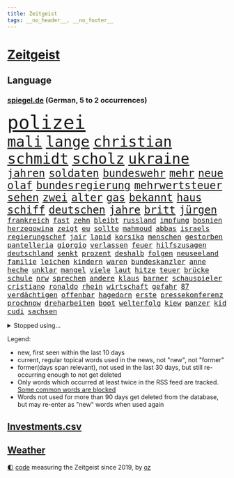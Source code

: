 ```yaml
---
title: Zeitgeist
tags: __no_header__, __no_footer__
---
```


# [Zeitgeist](https://oliz.io/zeitgeist/)

## Language

<h3><a href="https://www.spiegel.de" target="_blank">spiegel.de</a> (German, 5 to 2 occurrences)</h3>
<p style="font-family:monospace">
<span style="font-size:32pt"><a href="news_links.html#polizei" class="current">polizei</a></span>
<br>
<span style="font-size:25pt"><a href="news_links.html#mali" class="current">mali</a></span>
<span style="font-size:25pt"><a href="news_links.html#lange" class="current">lange</a></span>
<span style="font-size:25pt"><a href="news_links.html#christian" class="current">christian</a></span>
<span style="font-size:25pt"><a href="news_links.html#schmidt" class="current">schmidt</a></span>
<span style="font-size:25pt"><a href="news_links.html#scholz" class="current">scholz</a></span>
<span style="font-size:25pt"><a href="news_links.html#ukraine" class="current">ukraine</a></span>
<br>
<span style="font-size:18pt"><a href="news_links.html#jahren" class="current">jahren</a></span>
<span style="font-size:18pt"><a href="news_links.html#soldaten" class="current">soldaten</a></span>
<span style="font-size:18pt"><a href="news_links.html#bundeswehr" class="current">bundeswehr</a></span>
<span style="font-size:18pt"><a href="news_links.html#mehr" class="current">mehr</a></span>
<span style="font-size:18pt"><a href="news_links.html#neue" class="current">neue</a></span>
<span style="font-size:18pt"><a href="news_links.html#olaf" class="current">olaf</a></span>
<span style="font-size:18pt"><a href="news_links.html#bundesregierung" class="current">bundesregierung</a></span>
<span style="font-size:18pt"><a href="news_links.html#mehrwertsteuer" class="current">mehrwertsteuer</a></span>
<span style="font-size:18pt"><a href="news_links.html#sehen" class="current">sehen</a></span>
<span style="font-size:18pt"><a href="news_links.html#zwei" class="current">zwei</a></span>
<span style="font-size:18pt"><a href="news_links.html#alter" class="current">alter</a></span>
<span style="font-size:18pt"><a href="news_links.html#gas" class="current">gas</a></span>
<span style="font-size:18pt"><a href="news_links.html#bekannt" class="current">bekannt</a></span>
<span style="font-size:18pt"><a href="news_links.html#haus" class="current">haus</a></span>
<span style="font-size:18pt"><a href="news_links.html#schiff" class="current">schiff</a></span>
<span style="font-size:18pt"><a href="news_links.html#deutschen" class="current">deutschen</a></span>
<span style="font-size:18pt"><a href="news_links.html#jahre" class="current">jahre</a></span>
<span style="font-size:18pt"><a href="news_links.html#britt" class="new">britt</a></span>
<span style="font-size:18pt"><a href="news_links.html#jürgen" class="current">jürgen</a></span>
<br>
<span style="font-size:12pt"><a href="news_links.html#frankreich" class="current">frankreich</a></span>
<span style="font-size:12pt"><a href="news_links.html#fast" class="current">fast</a></span>
<span style="font-size:12pt"><a href="news_links.html#zehn" class="current">zehn</a></span>
<span style="font-size:12pt"><a href="news_links.html#bleibt" class="current">bleibt</a></span>
<span style="font-size:12pt"><a href="news_links.html#russland" class="current">russland</a></span>
<span style="font-size:12pt"><a href="news_links.html#impfung" class="current">impfung</a></span>
<span style="font-size:12pt"><a href="news_links.html#bosnien" class="current">bosnien</a></span>
<span style="font-size:12pt"><a href="news_links.html#herzegowina" class="new">herzegowina</a></span>
<span style="font-size:12pt"><a href="news_links.html#zeigt" class="current">zeigt</a></span>
<span style="font-size:12pt"><a href="news_links.html#eu" class="current">eu</a></span>
<span style="font-size:12pt"><a href="news_links.html#sollte" class="current">sollte</a></span>
<span style="font-size:12pt"><a href="news_links.html#mahmoud" class="current">mahmoud</a></span>
<span style="font-size:12pt"><a href="news_links.html#abbas" class="current">abbas</a></span>
<span style="font-size:12pt"><a href="news_links.html#israels" class="current">israels</a></span>
<span style="font-size:12pt"><a href="news_links.html#regierungschef" class="current">regierungschef</a></span>
<span style="font-size:12pt"><a href="news_links.html#jair" class="current">jair</a></span>
<span style="font-size:12pt"><a href="news_links.html#lapid" class="current">lapid</a></span>
<span style="font-size:12pt"><a href="news_links.html#korsika" class="current">korsika</a></span>
<span style="font-size:12pt"><a href="news_links.html#menschen" class="current">menschen</a></span>
<span style="font-size:12pt"><a href="news_links.html#gestorben" class="current">gestorben</a></span>
<span style="font-size:12pt"><a href="news_links.html#pantelleria" class="new">pantelleria</a></span>
<span style="font-size:12pt"><a href="news_links.html#giorgio" class="current">giorgio</a></span>
<span style="font-size:12pt"><a href="news_links.html#verlassen" class="current">verlassen</a></span>
<span style="font-size:12pt"><a href="news_links.html#feuer" class="current">feuer</a></span>
<span style="font-size:12pt"><a href="news_links.html#hilfszusagen" class="new">hilfszusagen</a></span>
<span style="font-size:12pt"><a href="news_links.html#deutschland" class="current">deutschland</a></span>
<span style="font-size:12pt"><a href="news_links.html#senkt" class="current">senkt</a></span>
<span style="font-size:12pt"><a href="news_links.html#prozent" class="current">prozent</a></span>
<span style="font-size:12pt"><a href="news_links.html#deshalb" class="current">deshalb</a></span>
<span style="font-size:12pt"><a href="news_links.html#folgen" class="current">folgen</a></span>
<span style="font-size:12pt"><a href="news_links.html#neuseeland" class="current">neuseeland</a></span>
<span style="font-size:12pt"><a href="news_links.html#familie" class="current">familie</a></span>
<span style="font-size:12pt"><a href="news_links.html#leichen" class="current">leichen</a></span>
<span style="font-size:12pt"><a href="news_links.html#kindern" class="current">kindern</a></span>
<span style="font-size:12pt"><a href="news_links.html#waren" class="current">waren</a></span>
<span style="font-size:12pt"><a href="news_links.html#bundeskanzler" class="current">bundeskanzler</a></span>
<span style="font-size:12pt"><a href="news_links.html#anne" class="current">anne</a></span>
<span style="font-size:12pt"><a href="news_links.html#heche" class="current">heche</a></span>
<span style="font-size:12pt"><a href="news_links.html#unklar" class="current">unklar</a></span>
<span style="font-size:12pt"><a href="news_links.html#mangel" class="current">mangel</a></span>
<span style="font-size:12pt"><a href="news_links.html#viele" class="current">viele</a></span>
<span style="font-size:12pt"><a href="news_links.html#laut" class="current">laut</a></span>
<span style="font-size:12pt"><a href="news_links.html#hitze" class="current">hitze</a></span>
<span style="font-size:12pt"><a href="news_links.html#teuer" class="current">teuer</a></span>
<span style="font-size:12pt"><a href="news_links.html#brücke" class="current">brücke</a></span>
<span style="font-size:12pt"><a href="news_links.html#schule" class="current">schule</a></span>
<span style="font-size:12pt"><a href="news_links.html#nrw" class="current">nrw</a></span>
<span style="font-size:12pt"><a href="news_links.html#sprechen" class="current">sprechen</a></span>
<span style="font-size:12pt"><a href="news_links.html#andere" class="current">andere</a></span>
<span style="font-size:12pt"><a href="news_links.html#klaus" class="current">klaus</a></span>
<span style="font-size:12pt"><a href="news_links.html#barner" class="new">barner</a></span>
<span style="font-size:12pt"><a href="news_links.html#schauspieler" class="current">schauspieler</a></span>
<span style="font-size:12pt"><a href="news_links.html#cristiano" class="current">cristiano</a></span>
<span style="font-size:12pt"><a href="news_links.html#ronaldo" class="current">ronaldo</a></span>
<span style="font-size:12pt"><a href="news_links.html#rhein" class="current">rhein</a></span>
<span style="font-size:12pt"><a href="news_links.html#wirtschaft" class="current">wirtschaft</a></span>
<span style="font-size:12pt"><a href="news_links.html#gefahr" class="current">gefahr</a></span>
<span style="font-size:12pt"><a href="news_links.html#87" class="current">87</a></span>
<span style="font-size:12pt"><a href="news_links.html#verdächtigen" class="current">verdächtigen</a></span>
<span style="font-size:12pt"><a href="news_links.html#offenbar" class="current">offenbar</a></span>
<span style="font-size:12pt"><a href="news_links.html#hagedorn" class="new">hagedorn</a></span>
<span style="font-size:12pt"><a href="news_links.html#erste" class="current">erste</a></span>
<span style="font-size:12pt"><a href="news_links.html#pressekonferenz" class="current">pressekonferenz</a></span>
<span style="font-size:12pt"><a href="news_links.html#prochnow" class="new">prochnow</a></span>
<span style="font-size:12pt"><a href="news_links.html#dreharbeiten" class="current">dreharbeiten</a></span>
<span style="font-size:12pt"><a href="news_links.html#boot" class="current">boot</a></span>
<span style="font-size:12pt"><a href="news_links.html#welterfolg" class="new">welterfolg</a></span>
<span style="font-size:12pt"><a href="news_links.html#kiew" class="current">kiew</a></span>
<span style="font-size:12pt"><a href="news_links.html#panzer" class="current">panzer</a></span>
<span style="font-size:12pt"><a href="news_links.html#kid" class="new">kid</a></span>
<span style="font-size:12pt"><a href="news_links.html#cudi" class="new">cudi</a></span>
<span style="font-size:12pt"><a href="news_links.html#sachsen" class="current">sachsen</a></span>
</p>
<details>
<summary>Stopped using...</summary>
<p class="former" style="font-size:12pt">
cdupolitiker(665) erholung(665) jens(665) stoppen(665) beschwerde(664) genannt(664) torjäger(664) wald(664) drama(663) drosten(663) gelernt(663) lockdowns(663) spaniens(663) taylor(663) weitergeht(663) anstieg(662) erinnerungen(662) gefordert(662) manager(662) vielerorts(662) vorzeitig(662) berichte(661) bmw(661) frank(661) rückschlag(661) spur(661) usbehörden(661) aufnehmen(660) deswegen(660) lager(660) reiner(660) verteidigungsministerin(660) ziemlich(660) csuchef(659) erfolgreich(659) januar(659) jüdische(659) konzerne(659) kurs(659) liebe(659) partner(659) privaten(659) streitkräfte(659) umso(659) arbeitsplatz(658) beeinflussen(658) folgte(658) gewerkschaft(658) investoren(658) lebenslanger(658) ließen(658) rassistische(658) schwedische(658) sicherte(658) weshalb(658) 130(657) abends(657) bundesweit(657) eingesetzt(657) hintergründe(657) kritisch(657) kritische(657) messi(657) netflix(657) reichte(657) respekt(657) unabhängige(657) wohnen(657) abgeordnete(656) angeblichen(656) bundestags(656) bundesweite(656) geheimnis(656) maß(656) nahen(656) versteckt(656) zuge(656) österreichische(656) abgeben(655) bekämpfen(655) entdeckung(655) gestrichen(655) kräftig(655) ministerpräsidenten(655) nordsee(655) stimme(655) öl(655) anschläge(654) beschließen(654) crash(654) krankenhäusern(654) minderjährige(654) mitglied(654) texas(654) zugunsten(654) 44(653) abgesetzt(653) bahnhof(653) bestimmten(653) schreibt(653) stärke(653) villa(653) 10(652) ausschuss(652) englische(652) vorstellen(652) abgehört(651) coronapolitik(651) durchsuchungen(651) europäischer(651) investitionen(651) nordirland(651) roman(651) stuft(651) unbedingt(651) verlauf(651) aufgegeben(650) freilassung(650) gehandelt(650) häufen(650) nba(650) sinn(650) viertelfinale(650) berater(649) brauche(649) half(649) jedenfalls(649) rekordhoch(649) veranstalter(649) gefährlicher(648) gekauft(648) gestoppt(648) goldenen(648) kunst(648) privat(648) bezahlen(647) erneuten(647) gesetze(647) mitarbeitern(647) option(647) aktivistin(646) berühmte(646) bestraft(646) ehepaar(646) feld(646) trafen(646) 3(645) design(645) euparlament(645) gerechnet(645) spotify(645) aktie(644) echten(644) ordnung(643) verfassung(643) überstanden(643) globale(642) argentinien(641) nationalen(641) stiegen(641) zurückgegangen(641) überholt(641) nase(639) prognosen(639) ausrüstung(638) panik(638) schießen(638) änderungen(638) top(637) beteiligen(636) kate(636) züge(636) auflagen(635) gemeinsames(635) insassen(635) politikerin(633) singapur(633) spenden(633) rasen(632) strengen(632) ämter(632) 76(630) gehörte(630) nachts(629) klimaziele(628) beweise(627) bundeswehrsoldaten(627) kapitel(624) vorläufig(624) angeboten(623) spannend(623) mindestlohn(621) schaut(620) termine(620) athletinnen(619) beendete(615) erhebliche(614) annäherung(613) kanadas(613) staatsoberhaupt(609) inseln(607) nächstes(606) bündnis(605) daheim(603) betrunkener(602) reihen(602) topspiel(602) gesetzlichen(600) quadratmeter(600) vereins(598) möglichkeit(594) ärgern(594) herzinfarkt(593) mehren(591) berühmtesten(590) brutalen(586) stopp(584) seniorin(579) motivation(574) schlaf(564) gewinne(556) infos(556) fuhren(541) haiti(523) stärkste(520) trümmern(520) bahnverkehr(517) wolken(516) direkten(514) carlos(511) fängt(508) happy(503) verantwortliche(499) zusammengebrochen(495) reue(494) 2001(486) rumänien(476) fußballnationalmannschaft(456) brian(454) hofmann(437) genossen(432) ungeimpfte(429) gegend(428) gesichtet(419) müll(413) sammelt(409) fluggesellschaften(405) knochen(404) warb(403) unseres(402) novak(401) zerstörte(399) liebt(397) arme(396) brannte(393) djoković(392) 9(388) düster(386) erpressen(386) britisches(384) autoren(382) floh(381) geldstrafen(378) knie(373) bedankt(372) flut(372) verstorben(372) winde(367) kyrgios(366) sichtbar(366) zögert(365) flutkatastrophe(364) forschungsteam(364) fällig(364) karrierecoach(364) hochwasser(363) 14jähriger(362) ahrtal(361) wechselte(358) highlights(356) komitee(356) camp(355) beeinträchtigt(354) berühmteste(349) alternative(345) musks(345) rückgabe(339) funktionen(338) tabellenführer(337) moderner(335) anlage(334) niedergang(332) ussoldaten(331) ließe(328) momente(327) ausgeschöpft(326) fifa(326) illegaler(326) eindeutig(325) agiert(324) kalten(323) teamkollege(323) harris(321) staatsanwältin(318) umbruch(318) wittert(316) wachsende(315) tiger(314) minderheiten(313) absicht(307) einigt(307) staatssekretär(306) grafiken(305) jeffrey(304) beschlagnahmen(301) schränkt(300) minus(299) station(297) mehrfamilienhaus(296) erneutes(294) fluglinie(294) hofreiter(293) mischen(293) mächtig(290) störungen(290) suizid(290) kombination(288) plastikmüll(286) arbeitslosen(285) empfehlen(284) grundlegende(284) shanghai(282) perspektive(281) verblüffend(280) komplette(279) staates(279) umsetzung(279) aktivitäten(276) volksverhetzung(276) andrang(275) studenten(275) erreichbar(274) 30000(272) beantwortet(272) beruft(271) portal(271) rechtsextremer(271) anfangen(270) fahndet(266) siegerin(266) energieriesen(261) feuerte(259) königreich(257) rande(257) mehrheitlich(256) airlines(255) geschaut(255) netflixserie(255) empfindliche(254) lärm(253) coaching(252) fabian(252) technischer(252) extremer(251) sportlichen(251) unterhaltung(251) entziehen(250) macrons(250) dunkeln(245) jahresbeginn(245) mail(245) aktivistinnen(244) amtsinhaber(242) mache(242) dürr(240) kompromiss(240) arbeitswelt(239) ausfuhr(239) kinderbetreuung(239) aussetzen(237) schande(237) management(236) rekordsumme(234) kachelmann(232) pessimistisch(232) eusanktionen(229) gestaltet(229) pflegerinnen(227) borrell(225) josep(225) landeten(225) verbündete(223) ebay(222) küche(221) beamter(220) transport(220) unterirdischen(220) rechner(219) betrachtet(218) kader(217) sanitäter(216) südosten(216) genehmigt(214) wimbledon(214) einfaches(213) führungsriege(213) zerstörung(213) telefonieren(212) beziehen(211) way(211) küken(209) landsmann(209) südpazifik(209) vorwoche(209) pool(208) bijan(207) djirsarai(207) erfand(207) 2500(206) lambrecht(206) heftigem(204) soldat(202) zahlreicher(202) ausreise(201) auszugeben(200) beschäftigen(200) mutigen(198) peilt(198) pelé(198) einbrecher(197) erweitern(196) lebensmittelpreise(195) einfachen(194) hartes(194) krebs(194) mühsam(194) website(194) wild(194) strafzahlung(193) 2002(191) luftangriffe(191) kraftwerke(190) marilyn(189) angeheizt(187) dominant(187) unternehmens(187) justizministerium(185) verweist(185) diabetes(183) gejagt(183) krankheiten(183) bestand(182) elektronisch(182) strände(182) emotionalen(181) tourist(181) afrikanischen(180) orange(180) straflager(180) moniert(179) orden(178) knappes(177) gezahlt(176) zurecht(176) reichweite(175) rüstungskonzern(175) gymnasium(174) nonnenwerth(174) unterbrechen(173) verleiht(173) 83jährige(172) eigner(172) unicef(172) ustruppen(172) vergab(172) andrij(171) philosoph(171) infolge(170) ordnet(170) homosexualität(169) kämpfern(169) wanderung(168) betreibt(167) end(167) verwaltung(167) abstellen(166) alarmbereitschaft(166) kaja(166) male(166) schätzt(166) 17jährige(165) mögliches(165) verräter(165) weltlage(165) 40000(164) konkurrentin(163) unbewaffnete(163) untersuchungsbericht(163) aufsichtsrat(162) pausen(162) neubrandenburg(161) ramadan(160) verpuffen(160) verübt(159) übergossen(158) anhalten(157) disqualifiziert(156) wachsenden(156) einsam(155) immobilienpreise(155) zurückgewiesen(155) geschäftspartner(154) johanna(154) spiegeltitelstory(154) vorsichtig(154) gegendemonstranten(153) aschaffenburg(152) luftraum(152) roller(152) ernsthaft(151) sensationelle(151) luxusautos(150) verspätet(149) gebiete(148) glimpflich(148) begeben(146) erneuerbare(146) kunde(146) ausweitung(145) geheimdienstchef(145) taktik(145) widmen(145) arbeitszeit(144) passé(144) profitierte(143) sanktionspaket(143) inakzeptable(142) schneidet(142) betrieben(141) geforderten(141) turner(141) aussetzung(140) außenpolitische(140) statistisches(140) verbrauchern(140) gewinnerin(139) regierungskritiker(139) ampelfraktionen(138) verfolgungsjagd(138) zwingt(138) maskendeals(137) brandenburger(136) emotionaler(136) offenbarung(136) schläger(136) zentraler(136) importstopp(135) marathon(135) währenddessen(135) 2035(134) notwendige(134) robust(134) wiedereinführung(134) zutiefst(134) fatale(133) rheinmetall(133) ukrainekrieges(133) wesel(133) antwortet(132) microsoft(132) sexualisierte(132) auflösen(131) verliehen(130) äckern(130) bekräftigte(129) euaußenbeauftragte(129) anden(127) gasembargo(127) geburtsklinik(127) raketenangriff(127) deep(126) nationalspielerin(126) patrick(125) wohngebiete(124) leuchten(123) anfänge(122) bewaffnet(122) ergab(122) lautete(122) burkhard(121) leitungen(121) sommerpause(121) begrenzt(120) einsamen(120) roms(120) staatsbürgerschaft(120) fukushima(119) islam(119) jake(119) kapitulation(119) vorort(119) 39(118) doppelsieg(118) satte(118) natobeitritt(117) zwangsarbeit(117) ausharren(116) auszugehen(115) gelassenheit(115) überziehen(115) atomkrieg(114) spürt(114) traditionsreiche(114) stilllegung(113) motto(112) partnern(112) öffentlicher(112) handys(111) minimal(111) sainz(111) träge(111) gewalttätige(110) jawort(110) my(110) besseres(109) bevölkerungsschutz(109) schienennetz(109) schmecken(109) beruflichen(108) leber(108) natogipfel(108) rotes(108) volkswirtschaft(108) autobranche(107) kripo(107) orientierung(107) ach(106) beigelegt(106) beschuldigen(106) bestechlichkeit(106) getreidelieferungen(106) nuklearwaffen(106) zusammenstößen(105) grundstücke(104) wärmer(104) bundesjustizminister(103) buschland(103) fernen(103) streitereien(103) teilhabe(103) züchter(103) wetterexperten(102) woods(101) gewalttaten(100) irrtümer(100) windparks(100) fellner(99) metall(99) schießerei(99) afrikaner(98) rechenschaft(98) artenschutz(97) besetzen(97) bäckerei(97) cut(97) widersprüche(97) gewaltverbrechen(96) großoffensive(96) hammer(96) thore(96) aufstocken(95) nordrheinwestfälischen(95) gentleman(94) pferderennen(94) frühzeitig(93) griechischer(93) t(93) bestritt(92) 750(91) besserer(91) dieselautos(91) kassenschlager(91) konsequenz(91) rheinmaingebiet(91) staatsanwaltschaften(91) vorfälle(91) energiemanager(90) flott(90) georgiewa(90) indische(90) innogymanager(90) iwfchefin(90) kristalina(90) routen(90) schau(90) verschifft(90) zollen(90) attentate(89) susanne(89) verbrenneraus(89) vogel(89) baugenehmigungen(88) dämpfe(88) giftige(88) iaea(88) sprunghaft(88) stinkefinger(88) wehrmacht(88) formal(87) kühlschrank(87) parlamentarischer(87) skandalen(87) beleuchtung(86) iserlohn(86) kulturwissenschaftlerin(86) techmilliardär(86) torsten(86) verschwanden(86) arbeitsrecht(85) b(85) dfbtor(85) markle(85) pogba(85) steak(85) 58jährigen(84) kippt(84) landesverband(84) sonntagsfrage(84) ausweichen(83) chiellini(83) samstagnachmittag(83) südfranzösischen(83) arbeitskräftemangel(82) reißen(82) skulpturen(82) 23jährigen(81) gesetzes(81) kishida(81) neuigkeiten(81) oftmals(81) stresstest(81) verlobten(81) entschiedener(80) falschem(80) haas(80) stadien(80) unanständig(80) billiges(79) nuklearstreitkräfte(79) vortrag(79) 36jährige(78) anlaufstelle(78) ibrahimović(78) stürmte(78) wirtschaftsministeriums(78) zlatan(78) abtransportiert(77) gras(77) lokalpolitiker(77) luisa(77) prominenten(77) space(77) spähsoftware(77) walker(77) wolff(77) existenziellen(76) goetheinstitut(76) nacheinander(76) revanche(76) schnecken(76) vorgeschrieben(76) warnende(76) 2026(75) einsatzbereit(75) hackerangriffe(75) machine(75) spanischer(75) willkür(75) ölmarkt(75) 35jährige(74) monroe(74) pandora(74) südasiatische(74) trüben(74) twitterübernahme(74) assadregimes(73) girl(73) handelskonzern(73) mafia(73) mckinsey(73) schlammschlacht(73) schrecklich(73) schutzweste(73) vwkonzern(73) eoffensive(72) ständiger(72) unohilfe(72) bangladesch(71) förde(71) überschlägt(71) 1200(70) entschädigen(70) milliardenhilfen(70) mordfall(70) sexuellem(70) vollem(70) vorrang(70) 96jährige(69) beatles(69) cruise(69) schwaches(69) überragt(69) angesprochen(68) fumio(68) ratingen(68) auffallend(67) demonstrierende(67) pöbelte(67) rooney(67) abholzung(66) beileid(66) deportierte(66) hemer(66) kundschaft(66) schutzmasken(66) zukünftige(66) 8(65) altenberger(65) fahndung(65) ferdinand(65) kommissarin(65) ungleichheit(65) verwenden(65) bezwingt(64) dmitri(64) minusma(64) reumütig(64) schroff(64) unomission(64) angeschossen(63) batterie(63) erlass(63) eyckhoff(63) jabeur(63) ons(63) titelverteidigerinnen(63) wmkampf(63) auftaktspiel(62) detailliert(62) gefahndet(62) hintertür(62) alfred(61) campingplatz(61) dauercamper(61) endstadium(61) geister(61) klimaschädlichen(61) laufender(61) privatleben(61) sonnig(61) tribünen(61) turnen(61) barbie(60) empfehlungen(60) legalisierung(60) selbstbestimmung(60) wertvollstes(60) aufzuklären(59) faktencheck(59) fliegende(59) krimi(59) parität(59) polittalk(59) save(59) twitteraktie(59) w(59) wehrministerin(59) zusammengekommen(59) geringen(58) islamistische(58) kurznachrichtendienstes(58) oberkörper(58) verhütung(58) verschobene(58) beeindruckende(57) gesellschaftliche(57) wattenmeer(57) westeuropa(57) zuschauerinnen(57) kabinettsmitglied(56) tagessieg(56) verstößen(56) xavi(56) bemerkenswertes(55) kandidat(55) straßenlaternen(55) wertvollsten(55) zwangspause(55) aufschrei(54) dina(54) gleichstellung(54) schwimmbädern(54) verfassungsbeschwerde(54) abgestraft(53) drohendes(53) gesamtführender(53) homophobie(53) iii(53) supremecourtrichter(53) unbewaffneten(53) wäsche(53) auswerten(52) autopsie(52) blöße(52) kissinger(52) unten(52) verstörenden(52) western(52) gelacht(51) steuerfahnder(51) webseite(51) weltwirtschaftsforum(51) israelbesuch(50) mo(50) rückseite(50) sexuell(50) sinnbild(50) abstriche(49) camilla(49) erzählungen(49) rundfahrt(49) uvalde(49) zunehmender(49) #metoo(48) bernard(48) bestimmter(48) defekt(48) haushaltspolitik(48) hundertjährige(48) mühe(48) schulmassaker(48) schweinepest(48) teamchef(48) kandidiert(47) keilt(47) partisanen(47) pfefferspray(47) reicher(47) romanen(47) vorzudringen(47) verspätete(46) bar(45) gesundheitswesen(45) kremlgegner(45) landsmanns(45) lohnsteigerungen(45) lösten(45) marin(45) mächtige(45) sanna(45) unberechenbar(45) vermissten(45) verschont(45) überstellt(45) …(45) afdpolitiker(44) formats(44) gnabry(44) krankschreibung(44) serge(44) sonderregel(44) stranger(44) telefonische(44) things(44) bahnsteig(43) estnische(43) gareth(43) kallas(43) monatelangem(43) nähert(43) platzen(43) popart(43) schwebt(43) spahn(43) spdvorsitzende(43) staus(43) terrorismus(43) verschütteten(43) haftbar(42) kaputte(42) lebenszeichen(42) wahn(42) öffentlichrechtliche(42) atlantikküste(41) bemühte(41) bewiesen(41) community(41) darmanin(41) gemeinschaftswährung(41) gérald(41) kz(41) oberbayerischen(41) rentnerinnen(41) unschuld(41) drews(40) getötetem(40) höherem(40) oberen(40) ortschaften(40) ertrunken(39) monatelanger(39) söldnertruppe(39) turbulenzen(39) welthits(39) änderte(39) feinde(38) homo(38) kommentieren(38) millionenstrafe(38) populismus(38) schuh(38) vorangehen(38) angebots(37) arbeiteten(37) aufprall(37) giuseppe(37) pferde(37) resolution(37) unfalls(37) arbeitsunfall(36) autorinnen(36) chaostage(36) dokumentation(36) grandslamtitel(36) rippenbruch(36) weltkonjunktur(36) widerlegt(36) wozu(36) 1958(35) 20jähriger(35) arizona(35) einschlugen(35) erntet(35) ryan(35) unumgänglich(35) 0(34) einzelkritik(34) knallbunte(34) norditalien(34) devon(33) kavanaugh(33) nahostreise(33) sondersteuer(33) trauung(33) umzug(33) alphabet(32) image(32) listet(32) passau(32) rekordvertrag(32) teleskop(32) trendet(32) ziellinie(32) außerordentliche(31) konstruktion(31) kunstschau(31) wirkstoff(31) 66(30) aufrecht(30) beschränkt(30) elmau(30) freizeit(30) g7gipfel(30) gepardflugabwehrpanzer(30) klarna(30) migrantinnen(30) mob(30) sehe(30) spielerin(30) trainingslager(30) urananreicherung(30) wildtiere(30) altach(29) beobachtung(29) beteuert(29) doppelschlag(29) einigkeit(29) kronprinz(29) niedergelegt(29) personalie(29) rasenturnier(29) rekordpreis(29) vorarlberg(29) wimbledonsieg(29) abzuschalten(28) arndt(28) aufgelöst(28) begleitung(28) borkum(28) bundesligisten(28) coronasommerwelle(28) erstickt(28) hungernden(28) medienmacher(28) palma(28) schneesturm(28) sommerwelle(28) terrormiliz(28) verdachtsobjekt(28) anschauen(27) anstehende(27) bürgertests(27) erfüllung(27) gewehren(27) messias(27) onlinespiel(27) teamleistung(27) high(26) infizieren(26) kaliningrad(26) oldenburg(26) phantom(26) ausgebeutet(25) igmetallchef(25) sabine(25) schormann(25) serienfinale(25) stützen(25) fünfeinhalb(24) grundlage(24) immunisiert(24) schlange(24) sonnenblumenöl(24) antisemitismuseklat(23) einlenken(23) privatsender(23) ratschläge(23) bale(22) banner(22) nachhaltige(22) solaranlage(22) warteschlangen(22) benachbarten(21) erneuerbarer(21) fairen(21) forscherteam(21) gedrosselten(21) ingeborgbachmannpreis(21) ostseeexklave(21) säureanschlag(21) vernichtet(21) woke(21) übertreffen(21) enthüllte(20) fünfsternebewegung(20) gegensteuern(20) schlief(20) solches(20) bemängelt(19) brettspiel(19) gestohlenes(19) herman(19) ana(18) gängige(18) welternährung(18) aufstockung(17) erdbeben(17) festgenommene(17) käse(17) reservisten(17) saale(17) südafrikanischen(17) belgier(16) durchgeführt(16) gasfluss(16) krater(16) ordnete(16) revival(16) sparmaßnahmen(16) stören(16) festgefahren(15) geschlechter(15) staatshilfe(15) aufwand(14) breiter(14) courts(14) denver(14) gletscherabbruch(14) klagten(14) lohnerhöhungen(14) mara(14) ramallah(14) trendwende(14) 151(13) biologin(13) intensivstationen(13) länderspiel(13) marmolata(13) vorjahreszeitraum(13) ärztevertreter(13) 2040(12) aufgetan(12) gunsten(12) heiratet(12) hinault(12) jasper(12) minions(12) philipsen(12) provisionen(12) ausländischer(11) fazit(11) hausärzteverbandschef(11) jayland(11) primož(11) roglič(11) weigeldt(11)
</p>
</details>
<p>Legend:
<ul>
<li><span class="new">new</span>, first seen within the last 10 days</li>
<li><span class="current">current</span>, regular topical words used in the news, not "new", not "former"</li>
<li><span class="former">former(days span relevant)</span>, not used in the last 30 days, but still re-occurring enough to not get deleted</li>
<li>Only words which occurred at least twice in the RSS feed are tracked. <a href="language/filters.py">Some common words are blocked</a></li>
<li>Words not used for more than 90 days get deleted from the database, but may re-enter as "new" words when used again</li>
</ul>
</p>

## [Investments](investments.html)[.csv](investments.csv)

## [Weather](weather.html)

<footer>
<a href="javascript:toggleTheme()" class="nav">🌓</a>
<a href="https://github.com/ooz/zeitgeist">code</a> measuring the Zeitgeist since 2019, by <a href="https://oliz.io">oz</a>
</footer>
